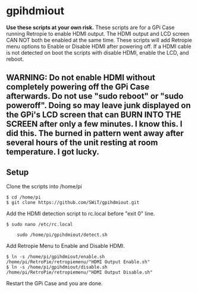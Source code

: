 # gpihdmiout
**Use these scripts at your own risk.**  These scripts are for a GPi Case running Retropie to enable HDMI output. The HDMI output and LCD screen CAN NOT both be enabled at the same time. These scripts will add Retropie menu options to Enable or Disable HDMI after powering off.  If a HDMI cable is not detected on boot the scripts with disable HDMI, enable the LCD, and reboot.

## **WARNING**: Do not enable HDMI without completely powering off the GPi Case afterwards. Do not use "sudo reboot" or "sudo poweroff".  Doing so may leave junk displayed on the GPi's LCD screen that can BURN INTO THE SCREEN after only a few minutes. I know this. I did this. The burned in pattern went away after several hours of the unit resting at room temperature. I got lucky.


## Setup
Clone the scripts into /home/pi
```
$ cd /home/pi
$ git clone https://github.com/SWiT/gpihdmiout.git
```

Add the HDMI detection script to rc.local before "exit 0" line.
```
$ sudo nano /etc/rc.local

    sudo /home/pi/gpihdmiout/detect.sh
```

Add Retropie Menu to Enable and Disable HDMI.
```
$ ln -s /home/pi/gpihdmiout/enable.sh /home/pi/RetroPie/retropiemenu/"HDMI Output Enable.sh"
$ ln -s /home/pi/gpihdmiout/disable.sh /home/pi/RetroPie/retropiemenu/"HDMI Output Disable.sh"
```

Restart the GPi Case and you are done.
